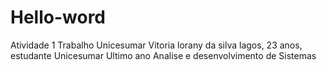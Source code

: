 # Hello-word
Atividade 1 Trabalho Unicesumar
Vitoria lorany da silva lagos, 23 anos, estudante Unicesumar Ultimo ano
Analise e desenvolvimento de Sistemas

